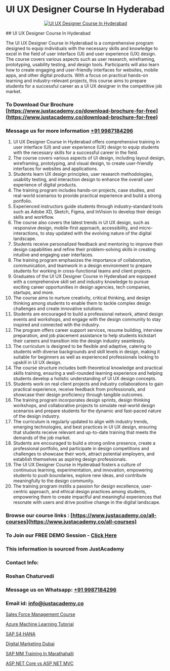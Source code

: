 # UI UX Designer Course In Hyderabad

<p align="center">
  <a href="https://justacademy.co/all-courses">
    <img src="https://i.ibb.co/P5KtSQ2/ui-ux.png" alt="UI UX Designer Course In Hyderabad">
  </a>
</p>
## UI UX Designer Course In Hyderabad

The UI UX Designer Course in Hyderabad is a comprehensive program designed to equip individuals with the necessary skills and knowledge to excel in the field of user interface (UI) and user experience (UX) design. The course covers various aspects such as user research, wireframing, prototyping, usability testing, and design tools. Participants will also learn how to create engaging and user-friendly interfaces for websites, mobile apps, and other digital products. With a focus on practical hands-on learning and industry-relevant projects, this course aims to prepare students for a successful career as a UI UX designer in the competitive job market.
### To Download Our Brochure [https://www.justacademy.co/download-brochure-for-free](https://www.justacademy.co/download-brochure-for-free)
### Message us for more information [+91 9987184296](https://api.whatsapp.com/send?phone=919987184296)
1) UI UX Designer Course in Hyderabad offers comprehensive training in user interface (UI) and user experience (UX) design to equip students with the necessary skills for a successful career in the field.
2) The course covers various aspects of UI design, including layout design, wireframing, prototyping, and visual design, to create user-friendly interfaces for websites and applications.
3) Students learn UX design principles, user research methodologies, usability testing, and interaction design to enhance the overall user experience of digital products.
4) The training program includes hands-on projects, case studies, and real-world scenarios to provide practical experience and build a strong portfolio.
5) Experienced instructors guide students through industry-standard tools such as Adobe XD, Sketch, Figma, and InVision to develop their design skills and workflow.
6) The course also covers the latest trends in UI UX design, such as responsive design, mobile-first approach, accessibility, and micro-interactions, to stay updated with the evolving nature of the digital landscape.
7) Students receive personalized feedback and mentoring to improve their design capabilities and refine their problem-solving skills in creating intuitive and engaging user interfaces.
8) The training program emphasizes the importance of collaboration, communication, and teamwork in a design environment to prepare students for working in cross-functional teams and client projects.
9) Graduates of the UI UX Designer Course in Hyderabad are equipped with a comprehensive skill set and industry knowledge to pursue exciting career opportunities in design agencies, tech companies, startups, and more.
10) The course aims to nurture creativity, critical thinking, and design thinking among students to enable them to tackle complex design challenges and create innovative solutions.
11) Students are encouraged to build a professional network, attend design events and workshops, and engage with the design community to stay inspired and connected with the industry.
12) The program offers career support services, resume building, interview preparation, and job placement assistance to help students kickstart their careers and transition into the design industry seamlessly.
13) The curriculum is designed to be flexible and adaptive, catering to students with diverse backgrounds and skill levels in design, making it suitable for beginners as well as experienced professionals looking to upskill in UI UX design.
14) The course structure includes both theoretical knowledge and practical skills training, ensuring a well-rounded learning experience and helping students develop a holistic understanding of UI UX design concepts.
15) Students work on real client projects and industry collaborations to gain practical experience, receive feedback from professionals, and showcase their design proficiency through tangible outcomes.
16) The training program incorporates design sprints, design thinking workshops, and collaborative projects to simulate real-world design scenarios and prepare students for the dynamic and fast-paced nature of the design industry.
17) The curriculum is regularly updated to align with industry trends, emerging technologies, and best practices in UI UX design, ensuring that students receive relevant and up-to-date training that meets the demands of the job market.
18) Students are encouraged to build a strong online presence, create a professional portfolio, and participate in design competitions and challenges to showcase their work, attract potential employers, and establish themselves as aspiring design professionals.
19) The UI UX Designer Course in Hyderabad fosters a culture of continuous learning, experimentation, and innovation, empowering students to push boundaries, explore new ideas, and contribute meaningfully to the design community.
20) The training program instills a passion for design excellence, user-centric approach, and ethical design practices among students, empowering them to create impactful and meaningful experiences that resonate with users and drive positive change in the digital landscape.

### Browse our course links : [https://www.justacademy.co/all-courses](https://www.justacademy.co/all-courses) 
### To Join our FREE DEMO Session - [Click Here](https://www.justacademy.co/register-for-course-demo)


### This information is sourced from JustAcademy
### Contact Info:
### Roshan Chaturvedi
### Message us on Whatsapp: [+91 9987184296](https://api.whatsapp.com/send?phone=919987184296)
### Email id: [info@justacademy.co](mailto:info@justacademy.co)
                
[Sales Force Management Course](https://www.linkedin.com/pulse/sales-force-management-course-justacademy-kolkata-u8fpe?trackingId=uFosWLSNbBDxgLbvhOt64A%3D%3D&lipi=urn%3Ali%3Apage%3Ad_flagship3_company_admin%3Bul7GTKO7ThmTI9oLPnZkzg%3D%3D)

[Azure Machine Learning Tutorial](https://www.linkedin.com/pulse/azure-machine-learning-tutorial-justacademy-sunnyvale-0tenc?trackingId=Xv0PO939DmtNrdj6EcyMFQ%3D%3D&lipi=urn%3Ali%3Apage%3Ad_flagship3_company_admin%3BGORVFcjaQo64mY3NY1Wn%2Bw%3D%3D)

[SAP S4 HANA](https://medium.com/@kamblerajas684/sap-s4-hana-97b0408ad318)

[Digital Marketing Dubai](https://medium.com/@roneet705/digital-marketing-dubai-317430ef03ae)

[SAP MM Training In Marathahalli](https://justacademyin.github.io/Articles/SAP-MM-Training-In-Marathahalli)

[ASP NET Core vs ASP NET MVC](https://justacademyin.github.io/justacademy/asp-net-core-vs-asp-net-mvc)

